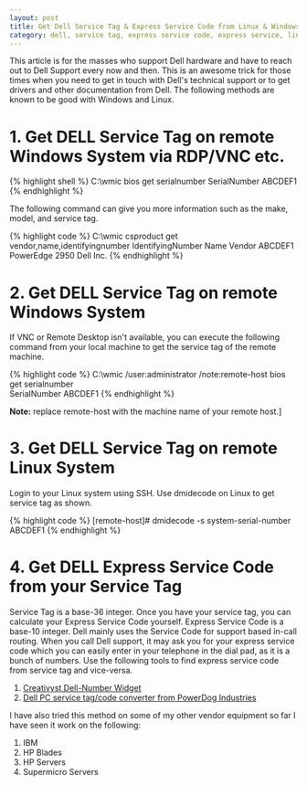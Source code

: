 ```yaml
---
layout: post
title: Get Dell Service Tag & Express Service Code from Linux & Windows
category: dell, service tag, express service code, express service, linux, windows
---
```


This article is for the masses who support Dell hardware and have to reach out to Dell Support every now and then. This is an awesome trick for those times when you need to get in touch with Dell's technical support or to get drivers and other documentation from Dell. The following methods are known to be good with Windows and Linux.

# 1. Get DELL Service Tag on remote Windows System via RDP/VNC etc.

{% highlight shell %}
C:\wmic bios get serialnumber SerialNumber ABCDEF1
{% endhighlight %}

The following command can give you more information such as the make, model, and service tag.

{% highlight code %}
C:\wmic csproduct get vendor,name,identifyingnumber IdentifyingNumber Name Vendor ABCDEF1 PowerEdge 2950 Dell Inc.
{% endhighlight %}

# 2. Get DELL Service Tag on remote Windows System
If VNC or Remote Desktop isn't available, you can execute the following command from your local machine to get the service tag of the remote machine.

{% highlight code %}
C:\wmic /user:administrator /note:remote-host bios get serialnumber  
SerialNumber ABCDEF1
{% endhighlight %}

**Note:** replace remote-host with the machine name of your remote host.]

# 3. Get DELL Service Tag on remote Linux System
Login to your Linux system using SSH. Use dmidecode on Linux to get service tag as shown.

{% highlight code %}
[remote-host]# dmidecode -s system-serial-number
ABCDEF1
{% endhighlight %}

# 4. Get DELL Express Service Code from your Service Tag
Service Tag is a base-36 integer. Once you have your service tag, you can calculate your Express Service Code yourself. Express Service Code is a base-10 integer. Dell mainly uses the Service Code for support based in-call routing. When you call Dell support, it may ask you for your express service code which you can easily enter in your telephone in the dial pad, as it is a bunch of numbers. Use the following tools to find express service code from service tag and vice-versa.

1.  [Creativyst Dell-Number Widget][]
2.  [Dell PC service tag/code converter from PowerDog Industries][]

I have also tried this method on some of my other vendor equipment so far I have seen it work on the following:

1.  IBM
2.  HP Blades
3.  HP Servers
4.  Supermicro Servers

[Creativyst Dell-Number Widget]: http://www.creativyst.com/Doc/Articles/HT/Dell/DellPop.htm
[Dell PC service tag/code converter from PowerDog Industries]: http://www.powerdog.com/dellconv.cgi
